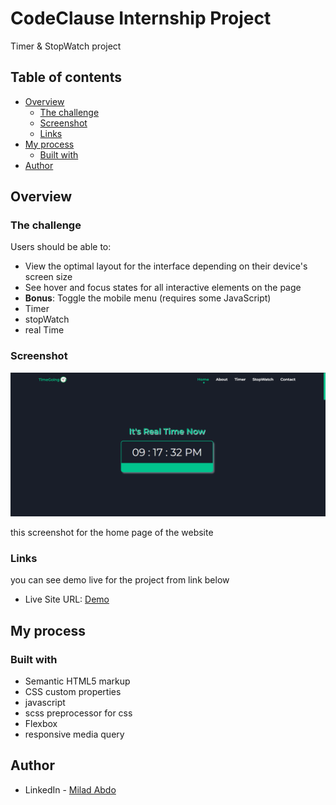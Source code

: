 # CodeClause Internship Project

  Timer & StopWatch project

## Table of contents

- [Overview](#overview)
  - [The challenge](#the-challenge)
  - [Screenshot](#screenshot)
  - [Links](#links)
- [My process](#my-process)
  - [Built with](#built-with)
- [Author](#author)


## Overview

### The challenge

Users should be able to:

- View the optimal layout for the interface depending on their device's screen size
- See hover and focus states for all interactive elements on the page
- **Bonus**: Toggle the mobile menu (requires some JavaScript)
- Timer
- stopWatch 
- real Time 
### Screenshot

![](./screenshot.png)

this screenshot for the home page of the website


### Links
  you can see demo live for the project from link below 
- Live Site URL: [Demo](https://mido-timerapp.netlify.app/)

## My process


### Built with

- Semantic HTML5 markup
- CSS custom properties
- javascript
- scss preprocessor for css 
- Flexbox
- responsive media query

## Author

- LinkedIn - [Milad Abdo](https://www.linkedin.com/in/mido15)

